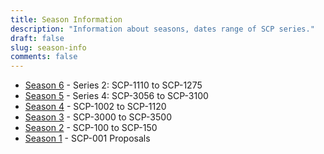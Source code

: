 ```yaml
---
title: Season Information
description: "Information about seasons, dates range of SCP series."
draft: false
slug: season-info
comments: false
---
```


* [Season 6](/categories/season-6) - Series 2: SCP-1110 to SCP-1275
* [Season 5](/categories/season-5) - Series 4: SCP-3056 to SCP-3100
* [Season 4](/categories/season-4) - SCP-1002 to SCP-1120
* [Season 3](/categories/season-3) - SCP-3000 to SCP-3500
* [Season 2](/categories/season-2) - SCP-100 to SCP-150
* [Season 1](/categories/season-1) - SCP-001 Proposals
